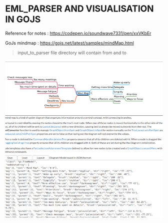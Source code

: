 # EML_PARSER AND VISUALISATION IN GOJS

Reference for notes : https://codepen.io/soundwave7331/pen/xxVKbEr

GoJs mindmap : https://gojs.net/latest/samples/mindMap.html

> input_to_parser file directory will contain from and to

![eml_rendered](eml_rendered.png)
